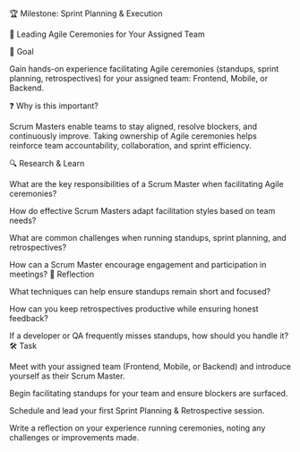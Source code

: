 🏆 Milestone: Sprint Planning & Execution

🎤 Leading Agile Ceremonies for Your Assigned Team

🎯 Goal

Gain hands-on experience facilitating Agile ceremonies (standups, sprint planning, retrospectives) for your assigned team: Frontend, Mobile, or Backend.

❓ Why is this important?

Scrum Masters enable teams to stay aligned, resolve blockers, and continuously improve. Taking ownership of Agile ceremonies helps reinforce team accountability, collaboration, and sprint efficiency.

🔍 Research & Learn


What are the key responsibilities of a Scrum Master when facilitating Agile ceremonies?

How do effective Scrum Masters adapt facilitation styles based on team needs?

What are common challenges when running standups, sprint planning, and retrospectives?

How can a Scrum Master encourage engagement and participation in meetings?
📝 Reflection


What techniques can help ensure standups remain short and focused?

How can you keep retrospectives productive while ensuring honest feedback?

If a developer or QA frequently misses standups, how should you handle it?
🛠️ Task


Meet with your assigned team (Frontend, Mobile, or Backend) and introduce yourself as their Scrum Master.

Begin facilitating standups for your team and ensure blockers are surfaced.

Schedule and lead your first Sprint Planning & Retrospective session.

Write a reflection on your experience running ceremonies, noting any challenges or improvements made.
